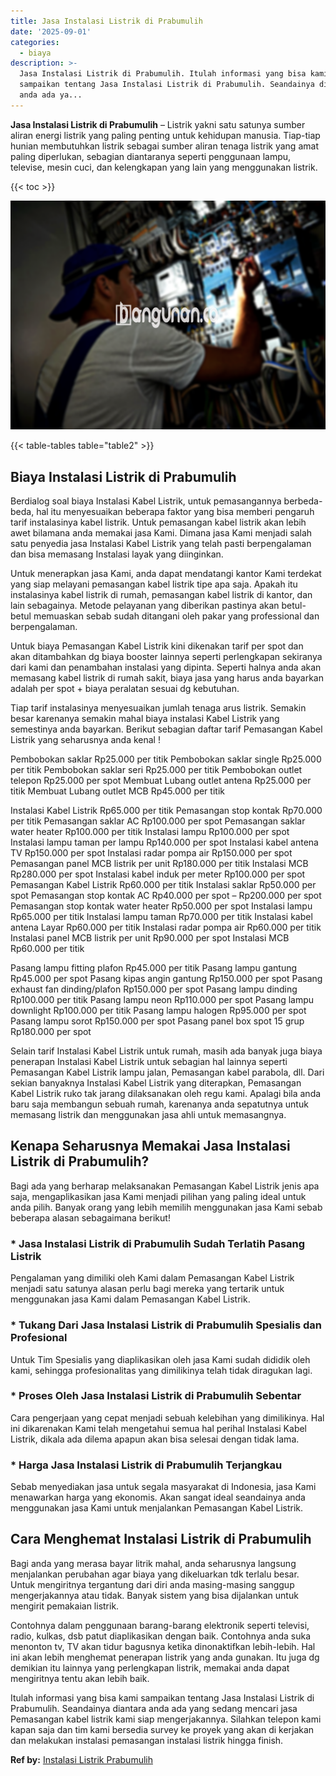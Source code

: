```yaml
---
title: Jasa Instalasi Listrik di Prabumulih
date: '2025-09-01'
categories:
  - biaya
description: >-
  Jasa Instalasi Listrik di Prabumulih. Itulah informasi yang bisa kami
  sampaikan tentang Jasa Instalasi Listrik di Prabumulih. Seandainya diantara
  anda ada ya...
---
```


**Jasa Instalasi Listrik di Prabumulih** – Listrik yakni satu satunya sumber aliran energi listrik yang paling penting untuk kehidupan manusia. Tiap-tiap hunian membutuhkan listrik sebagai sumber aliran tenaga listrik yang amat paling diperlukan, sebagian diantaranya seperti penggunaan lampu, televise, mesin cuci, dan kelengkapan yang lain yang menggunakan listrik.

{{< toc >}}

![Jasa Instalasi Listrik di Prabumulih](/images/instalasi-listrik-murah33.png)

{{< table-tables table="table2" >}}

## Biaya Instalasi Listrik di Prabumulih

Berdialog soal biaya Instalasi Kabel Listrik, untuk pemasangannya berbeda-beda, hal itu menyesuaikan beberapa faktor yang bisa memberi pengaruh tarif instalasinya kabel listrik. Untuk pemasangan kabel listrik akan lebih awet bilamana anda memakai jasa Kami. Dimana jasa Kami menjadi salah satu penyedia jasa Instalasi Kabel Listrik yang telah pasti berpengalaman dan bisa memasang Instalasi layak yang diinginkan.

Untuk menerapkan jasa Kami, anda dapat mendatangi kantor Kami terdekat yang siap melayani pemasangan kabel listrik tipe apa saja. Apakah itu instalasinya kabel listrik di rumah, pemasangan kabel listrik di kantor, dan lain sebagainya. Metode pelayanan yang diberikan pastinya akan betul-betul memuaskan sebab sudah ditangani oleh pakar yang professional dan berpengalaman.

Untuk biaya Pemasangan Kabel Listrik kini dikenakan tarif per spot dan akan ditambahkan dg biaya booster lainnya seperti perlengkapan sekiranya dari kami dan penambahan instalasi yang dipinta. Seperti halnya anda akan memasang kabel listrik di rumah sakit, biaya jasa yang harus anda bayarkan adalah per spot + biaya peralatan sesuai dg kebutuhan.

Tiap tarif instalasinya menyesuaikan jumlah tenaga arus listrik. Semakin besar karenanya semakin mahal biaya instalasi Kabel Listrik yang semestinya anda bayarkan. Berikut sebagian daftar tarif Pemasangan Kabel Listrik yang seharusnya anda kenal !

Pembobokan saklar Rp25.000 per titik Pembobokan saklar single Rp25.000 per titik Pembobokan saklar seri Rp25.000 per titik Pembobokan outlet telepon Rp25.000 per spot Membuat Lubang outlet antena Rp25.000 per titik Membuat Lubang outlet MCB Rp45.000 per titik

Instalasi Kabel Listrik Rp65.000 per titik Pemasangan stop kontak Rp70.000 per titik Pemasangan saklar AC Rp100.000 per spot Pemasangan saklar water heater Rp100.000 per titik Instalasi lampu Rp100.000 per spot Instalasi lampu taman per lampu Rp140.000 per spot Instalasi kabel antena TV Rp150.000 per spot Instalasi radar pompa air Rp150.000 per spot Pemasangan panel MCB listrik per unit Rp180.000 per titik Instalasi MCB Rp280.000 per spot Instalasi kabel induk per meter Rp100.000 per spot Pemasangan Kabel Listrik Rp60.000 per titik Instalasi saklar Rp50.000 per spot Pemasangan stop kontak AC Rp40.000 per spot – Rp200.000 per spot Pemasangan stop kontak water heater Rp50.000 per spot Instalasi lampu Rp65.000 per titik Instalasi lampu taman Rp70.000 per titik Instalasi kabel antena Layar Rp60.000 per titik Instalasi radar pompa air Rp60.000 per titik Instalasi panel MCB listrik per unit Rp90.000 per spot Instalasi MCB Rp60.000 per titik

Pasang lampu fitting plafon Rp45.000 per titik Pasang lampu gantung Rp45.000 per spot Pasang kipas angin gantung Rp150.000 per spot Pasang exhaust fan dinding/plafon Rp150.000 per spot Pasang lampu dinding Rp100.000 per titik Pasang lampu neon Rp110.000 per spot Pasang lampu downlight Rp100.000 per titik Pasang lampu halogen Rp95.000 per spot Pasang lampu sorot Rp150.000 per spot Pasang panel box spot 15 grup Rp180.000 per spot

Selain tarif Instalasi Kabel Listrik untuk rumah, masih ada banyak juga biaya penerapan Instalasi Kabel Listrik untuk sebagian hal lainnya seperti Pemasangan Kabel Listrik lampu jalan, Pemasangan kabel parabola, dll. Dari sekian banyaknya Instalasi Kabel Listrik yang diterapkan, Pemasangan Kabel Listrik ruko tak jarang dilaksanakan oleh regu kami. Apalagi bila anda baru saja membangun sebuah rumah, karenanya anda sepatutnya untuk memasang listrik dan menggunakan jasa ahli untuk memasangnya.

## Kenapa Seharusnya Memakai Jasa Instalasi Listrik di Prabumulih?

Bagi ada yang berharap melaksanakan Pemasangan Kabel Listrik jenis apa saja, mengaplikasikan jasa Kami menjadi pilihan yang paling ideal untuk anda pilih. Banyak orang yang lebih memilih menggunakan jasa Kami sebab beberapa alasan sebagaimana berikut!

### \* Jasa Instalasi Listrik di Prabumulih Sudah Terlatih Pasang Listrik

Pengalaman yang dimiliki oleh Kami dalam Pemasangan Kabel Listrik menjadi satu satunya alasan perlu bagi mereka yang tertarik untuk menggunakan jasa Kami dalam Pemasangan Kabel Listrik.

### \* Tukang Dari Jasa Instalasi Listrik di Prabumulih Spesialis dan Profesional

Untuk Tim Spesialis yang diaplikasikan oleh jasa Kami sudah dididik oleh kami, sehingga profesionalitas yang dimilikinya telah tidak diragukan lagi.

### \* Proses Oleh Jasa Instalasi Listrik di Prabumulih Sebentar

Cara pengerjaan yang cepat menjadi sebuah kelebihan yang dimilikinya. Hal ini dikarenakan Kami telah mengetahui semua hal perihal Instalasi Kabel Listrik, dikala ada dilema apapun akan bisa selesai dengan tidak lama.

### \* Harga Jasa Instalasi Listrik di Prabumulih Terjangkau

Sebab menyediakan jasa untuk segala masyarakat di Indonesia, jasa Kami menawarkan harga yang ekonomis. Akan sangat ideal seandainya anda menggunakan jasa Kami untuk menjalankan Pemasangan Kabel Listrik.

## Cara Menghemat Instalasi Listrik di Prabumulih


Bagi anda yang merasa bayar litrik mahal, anda seharusnya langsung menjalankan perubahan agar biaya yang dikeluarkan tdk terlalu besar. Untuk mengiritnya tergantung dari diri anda masing-masing sanggup mengerjakannya atau tidak. Banyak sistem yang bisa dijalankan untuk mengirit pemakaian listrik.

Contohnya dalam penggunaan barang-barang elektronik seperti televisi, radio, kulkas, dsb patut diaplikasikan dengan baik. Contohnya anda suka menonton tv, TV akan tidur bagusnya ketika dinonaktifkan lebih-lebih. Hal ini akan lebih menghemat penerapan listrik yang anda gunakan. Itu juga dg demikian itu lainnya yang perlengkapan listrik, memakai anda dapat mengiritnya tentu akan lebih baik.

Itulah informasi yang bisa kami sampaikan tentang Jasa Instalasi Listrik di Prabumulih. Seandainya diantara anda ada yang sedang mencari jasa Pemasangan kabel listrik kami siap mengerjakannya. Silahkan telepon kami kapan saja dan tim kami bersedia survey ke proyek yang akan di kerjakan dan melakukan instalasi pemasangan instalasi listrik hingga finish.

**Ref by:** [Instalasi Listrik Prabumulih](https://id.wikipedia.org/wiki/Instalasi)
